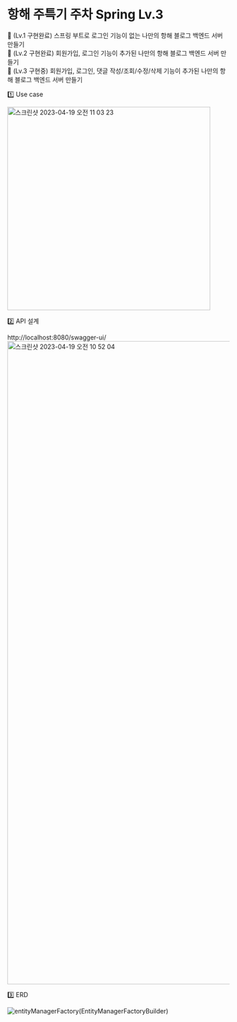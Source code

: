 # 항해 주특기 주차 Spring Lv.3

🏁  (Lv.1 구현완료) 스프링 부트로 로그인 기능이 없는 나만의 항해 블로그 백엔드 서버 만들기 <br>
🏁  (Lv.2 구현완료) 회원가입, 로그인 기능이 추가된 나만의 항해 블로그 백엔드 서버 만들기 <br>
🏁  (Lv.3 구현중) 회원가입, 로그인, 댓글 작성/조회/수정/삭제 기능이 추가된 나만의 항해 블로그 백엔드 서버 만들기

1️⃣ Use case

<img width="460" alt="스크린샷 2023-04-19 오전 11 03 23" src="https://user-images.githubusercontent.com/97949070/232947490-2225043b-89cc-45f3-8d20-38f6be570d04.png">

2️⃣ API 설계

http://localhost:8080/swagger-ui/
<img width="1455" alt="스크린샷 2023-04-19 오전 10 52 04" src="https://user-images.githubusercontent.com/97949070/232946215-d369bd18-d439-4bed-a906-026a8583eb93.png">

3️⃣ ERD

![entityManagerFactory(EntityManagerFactoryBuilder)](https://user-images.githubusercontent.com/97949070/232949295-e805e911-2492-4743-93b9-ec4945b032f6.png)
